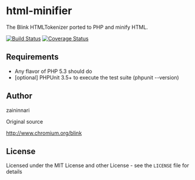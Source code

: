 html-minifier
=============
The Blink HTMLTokenizer ported to PHP and minify HTML.

[![Build Status](https://travis-ci.org/zaininnari/html-minifier.png?branch=master)](https://travis-ci.org/zaininnari/html-minifier)
[![Coverage Status](https://coveralls.io/repos/zaininnari/html-minifier/badge.png?branch=travis)](https://coveralls.io/r/zaininnari/html-minifier?branch=travis)

Requirements
------------

- Any flavor of PHP 5.3 should do
- [optional] PHPUnit 3.5+ to execute the test suite (phpunit --version)

Author
------

zaininnari

Original source

http://www.chromium.org/blink

License
-------

Licensed under the MIT License and other License - see the `LICENSE` file for details
